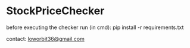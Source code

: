 # StockPriceChecker
before executing the checker run (in cmd): pip install -r requirements.txt


contact: loworbit36@gmail.com
